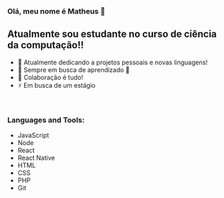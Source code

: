 ### Olá, meu nome é Matheus 👋

## Atualmente sou estudante no curso de ciência da computação!!

- 🔭 Atualmente dedicando a projetos pessoais e novas linguagens!
- 🌱 Sempre em busca de aprendizado 🤣
- 👯 Colaboração é tudo!
- ⚡ Em busca de um estágio



<br />

### Languages and Tools:

- JavaScript
- Node
- React
- React Native
- HTML
- CSS
- PHP
- Git